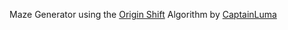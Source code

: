 Maze Generator using the [Origin Shift](https://www.youtube.com/watch?v=zbXKcDVV4G0) Algorithm by [CaptainLuma](https://www.youtube.com/@captainluma7991)